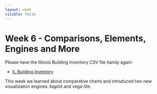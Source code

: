 ```yaml
---
layout: week
visible: false
---
```


# Week 6 - Comparisons, Elements, Engines and More

Please have the Illinois Building Inventory CSV file handy again:
 * [IL Building Inventory](data/IL_Building_Inventory.csv)

This week we learned about comparative charts and introduced two new visualization engines: bqplot and vega-lite.

